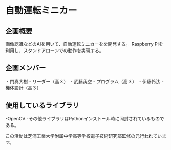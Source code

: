# 自動運転ミニカー

## 企画概要
画像認識などのAIを用いて、自動運転ミニカーをを開発する。
Raspberry Piを利用し、スタンドアローンでの動作を実現する。

## 企画メンバー
・門真大樹 - リーダー（高３）
・武藤我空 - プログラム（高３）
・伊藤怜汰 - 機体設計（高３）

## 使用しているライブラリ
-OpenCV
-その他ライブラリはPythonインストール時に同封されているものである。

この活動は芝浦工業大学附属中学高等学校電子技術研究部監修の元行われています。
